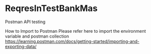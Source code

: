 # ReqresInTestBankMas
Postman API testing

How to Import to Postman
Please refer here to import the environment variable and postman collection
https://learning.postman.com/docs/getting-started/importing-and-exporting-data/
